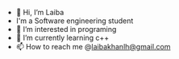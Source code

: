 - 👋 Hi, I’m Laiba
-  I'm a Software engineering student
- 👀 I’m interested in programing
- 🌱 I’m currently learning c++
- 📫 How to reach me @laibakhanlh@gmail.com 

<!---
DevLaiba/DevLaiba is a ✨ special ✨ repository because its `README.md` (this file) appears on your GitHub profile.
You can click the Preview link to take a look at your changes.
--->
